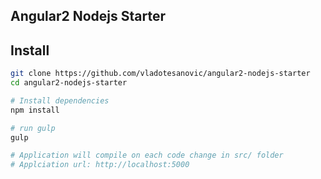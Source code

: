 ## Angular2 Nodejs Starter

## Install
```bash
git clone https://github.com/vladotesanovic/angular2-nodejs-starter
cd angular2-nodejs-starter

# Install dependencies
npm install

# run gulp
gulp

# Application will compile on each code change in src/ folder
# Applciation url: http://localhost:5000
```